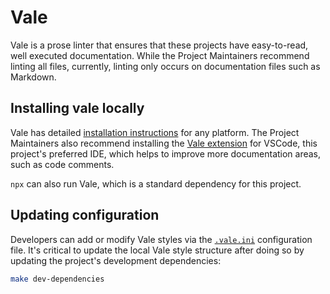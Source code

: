 # Vale

Vale is a prose linter that ensures that these projects have easy-to-read, well executed documentation. While the
Project Maintainers recommend linting all files, currently, linting only occurs on documentation files such as Markdown.

## Installing vale locally

Vale has detailed [installation instructions][vale-install] for any platform. The Project Maintainers also recommend
installing the [Vale extension][vale-extension] for VSCode, this project's preferred IDE, which helps to improve more
documentation areas, such as code comments.

`npx` can also run Vale, which is a standard dependency for this project.

## Updating configuration

Developers can add or modify Vale styles via the [`.vale.ini`](../../../.vale.ini) configuration file. It's critical
to update the local Vale style structure after doing so by updating the project's development dependencies:

```bash
make dev-dependencies
```

<!-- Link repository -->

[vale-extension]: https://marketplace.visualstudio.com/items?itemName=ChrisChinchilla.vale-vscode
[vale-install]: https://vale.sh/docs/vale-cli/installation/
